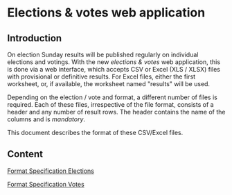 # Elections & votes web application

## Introduction

On election Sunday results will be published regularly on individual elections and votings. With the new *elections & votes* web application, this is done via a web interface, which accepts CSV or Excel (XLS / XLSX) files with provisional or definitive results. For Excel files, either the first worksheet, or, if available, the worksheet named "results" will be used.

Depending on the election / vote and format, a different number of files is required. Each of these files, irrespective of the file format, consists of a header and any number of result rows. The header contains the name of the columns and is *mandatory*.

This document describes the format of these CSV/Excel files.

## Content

[Format Specification Elections](format_election_en.md)

[Format Specification Votes](format_vote_en.md)
